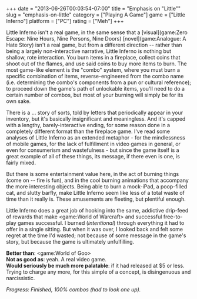 +++
date = "2013-06-26T00:03:54-07:00"
title = "Emphasis on \"Little\""
slug = "emphasis-on-little"
category = ["Playing A Game"]
game = ["Little Inferno"]
platform = ["PC"]
rating = ["Meh"]
+++

Little Inferno isn't a real game, in the same sense that a [visual](game:Zero Escape: Nine Hours, Nine Persons, Nine Doors) [novel](game:Analogue: A Hate Story) isn't a real game, but from a different direction -- rather than being a largely non-interactive narrative, Little Inferno is nothing but shallow, rote interaction.  You burn items in a fireplace, collect coins that shoot out of the flames, and use said coins to buy more items to burn.  The most game-like element is the "combo" system, where you must burn a specific combination of items, reverse-engineered from the combo name (i.e. determining the combo's components from a pun or cultural reference); to proceed down the game's path of unlockable items, you'll need to do a certain number of combos, but most of your burning will simply be for its own sake.

There is a ... story of sorts, told by letters that periodically appear in your inventory, but it's basically insignificant and meaningless.  And it's capped with a lengthy, barely-interactive ending, for some reason done in a completely different format than the fireplace game.  I've read some analyses of Little Inferno as an extended metaphor - for the mindlessness of mobile games, for the lack of fulfillment in video games in general, or even for consumerism and wastefulness - but since the game itself is a great example of all of these things, its message, if there even is one, is fairly mixed.

But there is some entertainment value here, in the act of burning things (come on -- fire is fun), and in the cool burning animations that accompany the more interesting objects.  Being able to burn a mock-iPad, a poop-filled cat, and slutty barfly, make Little Inferno seem like less of a total waste of time than it really is.  These amusements are fleeting, but plentiful enough.

Little Inferno does a great job of hooking into the same, addictive drip-feed of rewards that make <game:World of Warcraft> and successful free-to-play games successful.  I burned (<i>intentional</i>) through everything it had to offer in a single sitting.  But when it was over, I looked back and felt some regret at the time I'd wasted; not because of some message in the game's story, but because the game is ultimately unfulfilling.

<b>Better than</b>: <game:World of Goo>  
<b>Not as good as</b>: yeah.  A real video game.  
<b>Would seriously be much more palatable</b>: if it had released at $5 or less.  Trying to charge any more, for this simple of a concept, is disingenuous and narcissistic.

<i>Progress: Finished, 100% combos (had to look one up).</i>